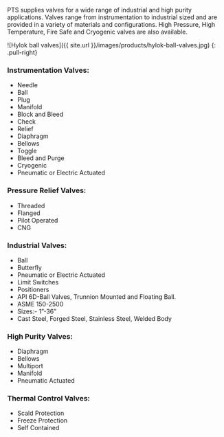 PTS supplies valves for a wide range of industrial and high purity
applications. Valves range from instrumentation to industrial sized and are
provided in a variety of materials and configurations. High Pressure, High
Temperature, Fire Safe and Cryogenic valves are also available.

![Hylok ball valves]({{ site.url }}/images/products/hylok-ball-valves.jpg)
{: .pull-right}

### Instrumentation Valves:

- Needle
- Ball
- Plug
- Manifold
- Block and Bleed
- Check
- Relief
- Diaphragm
- Bellows
- Toggle
- Bleed and Purge
- Cryogenic
- Pneumatic or Electric Actuated

### Pressure Relief Valves:

- Threaded
- Flanged
- Pilot Operated
- CNG

### Industrial Valves:

- Ball
- Butterfly
- Pneumatic or Electric Actuated
- Limit Switches
- Positioners
- API 6D-Ball Valves, Trunnion Mounted and Floating Ball.
- ASME 150-2500
- Sizes:- 1”-36”
- Cast Steel, Forged Steel, Stainless Steel, Welded Body

### High Purity Valves:

- Diaphragm
- Bellows
- Multiport
- Manifold
- Pneumatic Actuated

### Thermal Control Valves:

- Scald Protection
- Freeze Protection
- Self Contained
